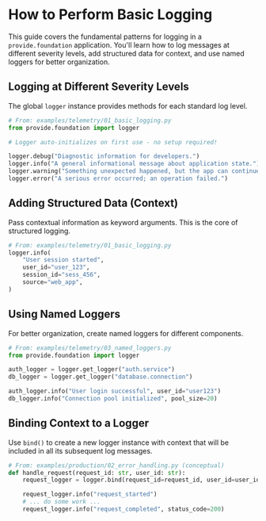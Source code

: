 # How to Perform Basic Logging

This guide covers the fundamental patterns for logging in a `provide.foundation` application. You'll learn how to log messages at different severity levels, add structured data for context, and use named loggers for better organization.

## Logging at Different Severity Levels

The global `logger` instance provides methods for each standard log level.

```python
# From: examples/telemetry/01_basic_logging.py
from provide.foundation import logger

# Logger auto-initializes on first use - no setup required!

logger.debug("Diagnostic information for developers.")
logger.info("A general informational message about application state.")
logger.warning("Something unexpected happened, but the app can continue.")
logger.error("A serious error occurred; an operation failed.")
```

## Adding Structured Data (Context)

Pass contextual information as keyword arguments. This is the core of structured logging.

```python
# From: examples/telemetry/01_basic_logging.py
logger.info(
    "User session started",
    user_id="user_123",
    session_id="sess_456",
    source="web_app",
)
```

## Using Named Loggers

For better organization, create named loggers for different components.

```python
# From: examples/telemetry/03_named_loggers.py
from provide.foundation import logger

auth_logger = logger.get_logger("auth.service")
db_logger = logger.get_logger("database.connection")

auth_logger.info("User login successful", user_id="user123")
db_logger.info("Connection pool initialized", pool_size=20)
```

## Binding Context to a Logger

Use `bind()` to create a new logger instance with context that will be included in all its subsequent log messages.

```python
# From: examples/production/02_error_handling.py (conceptual)
def handle_request(request_id: str, user_id: str):
    request_logger = logger.bind(request_id=request_id, user_id=user_id)

    request_logger.info("request_started")
    # ... do some work ...
    request_logger.info("request_completed", status_code=200)
```
